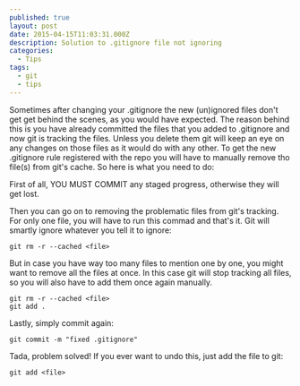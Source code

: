 ```yaml
---
published: true
layout: post
date: 2015-04-15T11:03:31.000Z
description: Solution to .gitignore file not ignoring
categories:
  - Tips
tags:
  - git
  - tips
---
```

Sometimes after changing your .gitignore the new (un)ignored files don't get get behind the scenes, as you would have expected. The reason behind this is you have already committed the files that you added to .gitignore and now git is tracking the files. Unless you delete them git will keep an eye on any changes on those files as it would do with any other. To get the new .gitignore rule registered with the repo you will have to manually remove tho file(s) from git's cache. So here is what you need to do:

First of all, YOU MUST COMMIT any staged progress, otherwise they will get lost.

Then you can go on to removing the problematic files from git's tracking. For only one file, you will have to run this commad and that's it. Git will smartly ignore whatever you tell it to ignore:

``` shell
git rm -r --cached <file> 
```

But in case you have way too many files to mention one by one, you might want to remove all the files at once. In this case git will stop tracking all files, so you will also have to add them once again manually.

``` shell
git rm -r --cached <file> 
git add . 
```

Lastly, simply commit again:

``` shell
git commit -m "fixed .gitignore" 
```

Tada, problem solved! If you ever want to undo this, just add the file to git:

``` shell
git add <file> 
```


